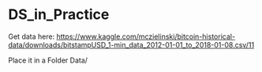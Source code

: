 # DS_in_Practice

Get data here: https://www.kaggle.com/mczielinski/bitcoin-historical-data/downloads/bitstampUSD_1-min_data_2012-01-01_to_2018-01-08.csv/11

Place it in a Folder Data/
